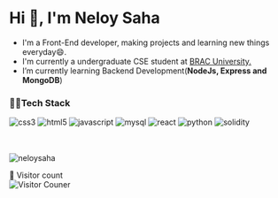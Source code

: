 <h1 align="left">Hi 👋, I'm Neloy Saha</h1>

- I'm a Front-End developer, making projects and learning new things everyday😄.
- I'm currently a undergraduate CSE student at <a href="https://www.bracu.ac.bd/">BRAC University.</a>
- I’m currently learning Backend Development(**NodeJs, Express and MongoDB**)

<h3 align="left">👨‍💻Tech Stack</h3>
<div>
 <img src="https://img.shields.io/badge/CSS3-1572B6?style=for-the-badge&logo=css3&logoColor=white" alt="css3" /> 
<img src="https://img.shields.io/badge/HTML5-E34F26?style=for-the-badge&logo=html5&logoColor=white" alt="html5"/> 
 <img src="https://img.shields.io/badge/JavaScript-323330?style=for-the-badge&logo=javascript&logoColor=F7DF1E" alt="javascript"/> 
 <img src="https://img.shields.io/badge/MySQL-005C84?style=for-the-badge&logo=mysql&logoColor=white" alt="mysql"/> 
<img src="https://img.shields.io/badge/React-20232A?style=for-the-badge&logo=react&logoColor=61DAFB" alt="react" />
 <img src="https://img.shields.io/badge/Python-FFD43B?style=for-the-badge&logo=python&logoColor=blue" alt="python" />

<img src="https://img.shields.io/badge/Solidity-e6e6e6?style=for-the-badge&logo=solidity&logoColor=black" alt="solidity"/>
</div>

<br>
<br>
<p><img align="center" src="https://github-readme-stats.vercel.app/api/top-langs?username=neloysaha&show_icons=true&locale=en&layout=compact" alt="neloysaha" /></p>

<p align="left"> 
 👻 Visitor count
  <br>
<img src="https://profile-counter.glitch.me/NeloySaha/count.svg" alt="Visitor Couner"/>

</p>


